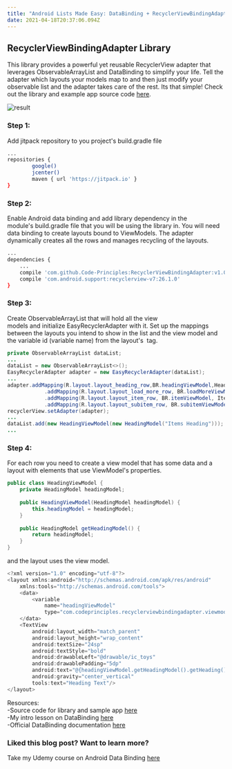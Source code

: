 ```yaml
---
title: "Android Lists Made Easy: DataBinding + RecyclerViewBindingAdapter Library"
date: 2021-04-18T20:37:06.094Z
---
```

## RecyclerViewBindingAdapter Library

This library provides a powerful yet reusable RecyclerView adapter that leverages ObservableArrayList and DataBinding to simplify your life. Tell the adapter which layouts your models map to and then just modify your observable list and the adapter takes care of the rest. Its that simple! Check out the library and example app source code [here](https://github.com/Code-Principles/RecyclerViewBindingAdapter).

![result](/img/ezgif-4-993a006886.gif "result")

### Step 1:

Add jitpack repository to you project's build.gradle file

```bash
...
repositories {
        google()
        jcenter()
        maven { url 'https://jitpack.io' }
}
```

### Step 2:

Enable Android data binding and add library dependency in the module's build.gradle file that you will be using the library in. You will need data binding to create layouts bound to ViewModels. The adapter dynamically creates all the rows and manages recycling of the layouts.

```bash
...
dependencies {
    ...
    compile 'com.github.Code-Principles:RecyclerViewBindingAdapter:v1.0'
    compile 'com.android.support:recyclerview-v7:26.1.0'
}
```

### Step 3:

Create ObservableArrayList that will hold all the view models and initialize EasyRecyclerAdapter with it. Set up the mappings between the layouts you intend to show in the list and the view model and the variable id (variable name) from the layout's <variable> tag.

```java
private ObservableArrayList dataList;
...
dataList = new ObservableArrayList<>();
EasyRecyclerAdapter adapter = new EasyRecyclerAdapter(dataList);
...
adapter.addMapping(R.layout.layout_heading_row,BR.headingViewModel,HeadingViewModel.class)
            .addMapping(R.layout.layout_load_more_row, BR.loadMoreViewModel, LoadMoreViewModel.class)
            .addMapping(R.layout.layout_item_row, BR.itemViewModel, ItemViewModel.class)
            .addMapping(R.layout.layout_subitem_row, BR.subitemViewModel, SubitemViewModel.class);
recyclerView.setAdapter(adapter);
...
dataList.add(new HeadingViewModel(new HeadingModel("Items Heading")));
...
```

### Step 4:

For each row you need to create a view model that has some data and a layout with elements that use ViewModel's properties.

```java
public class HeadingViewModel {
    private HeadingModel headingModel;
  
    public HeadingViewModel(HeadingModel headingModel) {
        this.headingModel = headingModel;
    }
  
    public HeadingModel getHeadingModel() {
        return headingModel;
    }
}
```

and the layout uses the view model.

```java
<?xml version="1.0" encoding="utf-8"?>
<layout xmlns:android="http://schemas.android.com/apk/res/android"
    xmlns:tools="http://schemas.android.com/tools">
    <data>
        <variable
            name="headingViewModel"
            type="com.codeprinciples.recyclerviewbindingadapter.viewmodels.HeadingViewModel"/>
    </data>
    <TextView
        android:layout_width="match_parent"
        android:layout_height="wrap_content"
        android:textSize="24sp"
        android:textStyle="bold"
        android:drawableLeft="@drawable/ic_toys"
        android:drawablePadding="5dp"
        android:text="@{headingViewModel.getHeadingModel().getHeading()}"
        android:gravity="center_vertical"
        tools:text="Heading Text"/>
</layout>
```

Resources:\
-Source code for library and sample app [here](https://github.com/Code-Principles/RecyclerViewBindingAdapter)\
-My intro lesson on DataBinding [here](http://www.codeprinciples.com/2017/08/test-title-1.html)\
-Official DataBinding documentation [here](https://developer.android.com/topic/libraries/data-binding/index.html)

### Liked this blog post? Want to learn more? 

Take my Udemy course on Android Data Binding [here](https://www.udemy.com/learn-android-master-data-binding/)